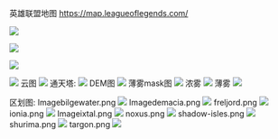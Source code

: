 英雄联盟地图
https://map.leagueoflegends.com/

![](https://lolstatic-a.akamaihd.net/frontpage/apps/prod/universe-map/en_US/58c9aeb77ffc8ea44a3d723fd2e0ccc964f3444b/assets/loading-background.jpg)

![](https://lolstatic-a.akamaihd.net/frontpage/apps/prod/universe-map/en_US/58c9aeb77ffc8ea44a3d723fd2e0ccc964f3444b/assets/assets/images/tiles/depth_z1.jpg)

![](https://lolstatic-a.akamaihd.net/frontpage/apps/prod/universe-map/en_US/58c9aeb77ffc8ea44a3d723fd2e0ccc964f3444b/assets/assets/images/tiles/terrain_z1.jpg)

![](https://lolstatic-a.akamaihd.net/frontpage/apps/prod/universe-map/en_US/58c9aeb77ffc8ea44a3d723fd2e0ccc964f3444b/assets/assets/images/tiles/ocean_z1.jpg)
云图
![](https://lolstatic-a.akamaihd.net/frontpage/apps/prod/universe-map/en_US/58c9aeb77ffc8ea44a3d723fd2e0ccc964f3444b/assets/assets/images/fx/fog-mask.jpg)
通天塔:
![](https://lolstatic-a.akamaihd.net/frontpage/apps/prod/universe-map/en_US/58c9aeb77ffc8ea44a3d723fd2e0ccc964f3444b/assets/assets/obj/landmarks/mount-targon.png)
DEM图
![](https://lolstatic-a.akamaihd.net/frontpage/apps/prod/universe-map/en_US/58c9aeb77ffc8ea44a3d723fd2e0ccc964f3444b/assets/assets/images/tiles/depth_z1.jpg)
薄雾mask图
![](https://lolstatic-a.akamaihd.net/frontpage/apps/prod/universe-map/en_US/58c9aeb77ffc8ea44a3d723fd2e0ccc964f3444b/assets/assets/images/fx/mist-mask.jpg)
浓雾
![](https://lolstatic-a.akamaihd.net/frontpage/apps/prod/universe-map/en_US/58c9aeb77ffc8ea44a3d723fd2e0ccc964f3444b/assets/assets/images/fx/fog-mask.jpg)
薄雾
![](https://lolstatic-a.akamaihd.net/frontpage/apps/prod/universe-map/en_US/58c9aeb77ffc8ea44a3d723fd2e0ccc964f3444b/assets/assets/images/fx/fog.jpg)

区划图:
Imagebilgewater.png
![](https://lolstatic-a.akamaihd.net/frontpage/apps/prod/universe-map/en_US/58c9aeb77ffc8ea44a3d723fd2e0ccc964f3444b/assets/assets/images/regions/terrain/bilgewater.png)
Imagedemacia.png
![](https://lolstatic-a.akamaihd.net/frontpage/apps/prod/universe-map/en_US/58c9aeb77ffc8ea44a3d723fd2e0ccc964f3444b/assets/assets/images/regions/terrain/demacia.png)
freljord.png
![](https://lolstatic-a.akamaihd.net/frontpage/apps/prod/universe-map/en_US/58c9aeb77ffc8ea44a3d723fd2e0ccc964f3444b/assets/assets/images/regions/terrain/freljord.png)
ionia.png
![](https://lolstatic-a.akamaihd.net/frontpage/apps/prod/universe-map/en_US/58c9aeb77ffc8ea44a3d723fd2e0ccc964f3444b/assets/assets/images/regions/terrain/ionia.png)
Imageixtal.png
![](https://lolstatic-a.akamaihd.net/frontpage/apps/prod/universe-map/en_US/58c9aeb77ffc8ea44a3d723fd2e0ccc964f3444b/assets/assets/images/regions/terrain/ixtal.png)
noxus.png
![](https://lolstatic-a.akamaihd.net/frontpage/apps/prod/universe-map/en_US/58c9aeb77ffc8ea44a3d723fd2e0ccc964f3444b/assets/assets/images/regions/terrain/noxus.png)
shadow-isles.png
![](https://lolstatic-a.akamaihd.net/frontpage/apps/prod/universe-map/en_US/58c9aeb77ffc8ea44a3d723fd2e0ccc964f3444b/assets/assets/images/regions/terrain/shadow-isles.png)
shurima.png
![](https://lolstatic-a.akamaihd.net/frontpage/apps/prod/universe-map/en_US/58c9aeb77ffc8ea44a3d723fd2e0ccc964f3444b/assets/assets/images/regions/terrain/shurima.png)
targon.png
![](https://lolstatic-a.akamaihd.net/frontpage/apps/prod/universe-map/en_US/58c9aeb77ffc8ea44a3d723fd2e0ccc964f3444b/assets/assets/images/regions/terrain/targon.png)
